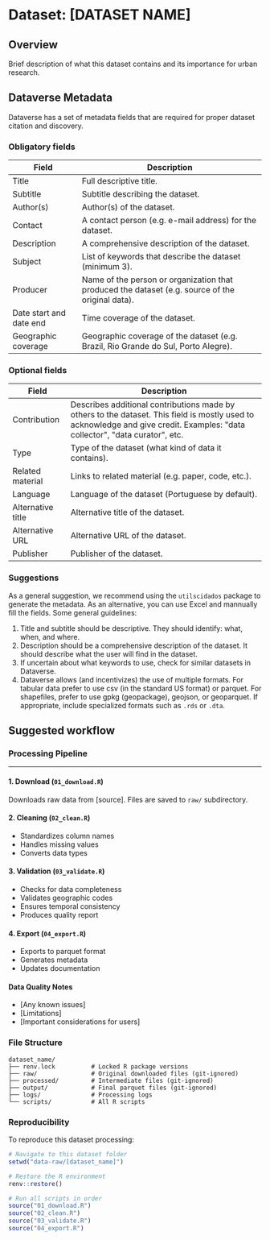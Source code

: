 # Dataset: [DATASET NAME]

## Overview
Brief description of what this dataset contains and its importance for urban research.

## Dataverse Metadata

Dataverse has a set of metadata fields that are required for proper dataset citation and discovery.

### Obligatory fields
| Field | Description |
|-------|-------------|
| Title | Full descriptive title. |
| Subtitle | Subtitle describing the dataset. |
| Author(s) | Author(s) of the dataset. |
| Contact | A contact person (e.g. e-mail address) for the dataset. |
| Description | A comprehensive description of the dataset. |
| Subject | List of keywords that describe the dataset (minimum 3). |
| Producer | Name of the person or organization that produced the dataset (e.g. source of the original data). |
| Date start and date end | Time coverage of the dataset. |
| Geographic coverage | Geographic coverage of the dataset (e.g. Brazil, Rio Grande do Sul, Porto Alegre). |

### Optional fields
| Field | Description |
|-------|-------------|
| Contribution | Describes additional contributions made by others to the dataset. This field is mostly used to acknowledge and give credit. Examples: "data collector", "data curator", etc. |
| Type | Type of the dataset (what kind of data it contains). |
| Related material | Links to related material (e.g. paper, code, etc.). |
| Language | Language of the dataset (Portuguese by default). |
| Alternative title | Alternative title of the dataset. |
| Alternative URL | Alternative URL of the dataset. |
| Publisher | Publisher of the dataset. |

### Suggestions

As a general suggestion, we recommend using the `utilscidados` package to generate the metadata. As an alternative, you can use Excel and mannually fill the fields. Some general guidelines:

1. Title and subtitle should be descriptive. They should identify: what, when, and where.
2. Description should be a comprehensive description of the dataset. It should describe what the user will find in the dataset.
3. If uncertain about what keywords to use, check for similar datasets in Dataverse.
4. Dataverse allows (and incentivizes) the use of multiple formats. For tabular data prefer to use csv (in the standard US format) or parquet. For shapefiles, prefer to use gpkg (geopackage), geojson, or geoparquet. If appropriate, include specialized formats such as `.rds` or `.dta`.

## Suggested workflow

### Processing Pipeline
---
#### 1. Download (`01_download.R`)
Downloads raw data from [source]. Files are saved to `raw/` subdirectory.

#### 2. Cleaning (`02_clean.R`)
- Standardizes column names
- Handles missing values
- Converts data types

#### 3. Validation (`03_validate.R`)
- Checks for data completeness
- Validates geographic codes
- Ensures temporal consistency
- Produces quality report

#### 4. Export (`04_export.R`)
- Exports to parquet format
- Generates metadata
- Updates documentation

#### Data Quality Notes
- [Any known issues]
- [Limitations]
- [Important considerations for users]

### File Structure
```
dataset_name/
├── renv.lock          # Locked R package versions
├── raw/               # Original downloaded files (git-ignored)
├── processed/         # Intermediate files (git-ignored)
├── output/            # Final parquet files (git-ignored)
├── logs/              # Processing logs
└── scripts/           # All R scripts
```

### Reproducibility

To reproduce this dataset processing:

```r
# Navigate to this dataset folder
setwd("data-raw/[dataset_name]")

# Restore the R environment
renv::restore()

# Run all scripts in order
source("01_download.R")
source("02_clean.R")
source("03_validate.R")
source("04_export.R")
```
